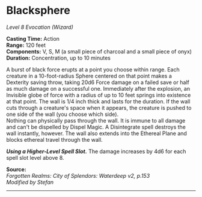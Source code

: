 # Blacksphere
*Level 8 Evocation (Wizard)*

**Casting Time:** Action  
**Range:** 120 feet  
**Components:** V, S, M (a small piece of charcoal and a small piece of onyx)  
**Duration:** Concentration, up to 10 minutes

A burst of black force erupts at a point you choose within range. Each creature in a 10-foot-radius Sphere centered on that point makes a Dexterity saving throw, taking 20d6 Force damage on a failed save or half as much damage on a successful one. Immediately after the explosion, an Invisible globe of force with a radius of up to 10 feet springs into existence at that point. The wall is 1/4 inch thick and lasts for the duration. If the wall cuts through a creature's space when it appears, the creature is pushed to one side of the wall (you choose which side).  
Nothing can physically pass through the wall. It is immune to all damage and can't be dispelled by Dispel Magic. A Disintegrate spell destroys the wall instantly, however. The wall also extends into the Ethereal Plane and blocks ethereal travel through the wall.

***Using a Higher-Level Spell Slot.*** The damage increases by 4d6 for each spell slot level above 8.

**Source:**  
*Forgotten Realms: City of Splendors: Waterdeep v2, p.153*  
*Modified by Stefan*  


---